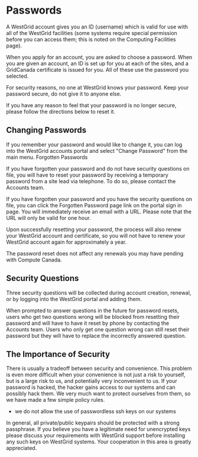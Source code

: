 # Passwords

A WestGrid account gives you an ID (username) which is valid for use with all of the WestGrid facilities (some systems require special permission before you can access them; this is noted on the Computing Facilities page).

When you apply for an account, you are asked to choose a password. When you are given an account, an ID is set up for you at each of the sites, and a GridCanada certificate is issued for you. All of these use the password you selected.

For security reasons, no one at WestGrid knows your password. Keep your password secure, do not give it to anyone else.

If you have any reason to feel that your password is no longer secure, please follow the directions below to reset it.
## Changing Passwords

If you remember your password and would like to change it, you can log into the WestGrid accounts portal and select "Change Password" from the main menu.
Forgotten Passwords

If you have forgotten your password and do not have security questions on file, you will have to reset your password by receiving a temporary password from a site lead via telephone. To do so, please contact the Accounts team.

If you have forgotten your password and you have the security questions on file, you can click the Forgotten Password page link on the portal sign in page. You will immediately receive an email with a URL. Please note that the URL will only be valid for one hour.

Upon successfully resetting your password, the process will also renew your WestGrid account and certificate, so you will not have to renew your WestGrid account again for approximately a year.

The password reset does not affect any renewals you may have pending with Compute Canada.
## Security Questions

Three security questions will be collected during account creation, renewal, or by logging into the WestGrid portal and adding them.

When prompted to answer questions in the future for password resets, users who get two questions wrong will be blocked from resetting their password and will have to have it reset by phone by contacting the Accounts team. Users who only get one question wrong can still reset their password but they will have to replace the incorrectly answered question.
## The Importance of Security

There is usually a tradeoff between security and convenience. This problem is even more difficult when your convenience is not just a risk to yourself, but is a large risk to us, and potentially very inconvenient to us.  If your password is hacked, the hacker gains access to our systems and can possibly hack them.  We very much want to protect ourselves from them, so we have made a few simple policy rules.

- we do not allow the use of passwordless ssh keys on our systems

In general, all private/public keypairs should be protected with a strong passphrase. If you believe you have a legitimate need for unencrypted keys please discuss your requirements with WestGrid support before installing any such keys on WestGrid systems. Your cooperation in this area is greatly appreciated.


